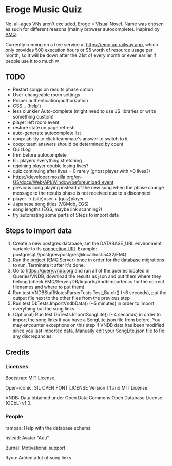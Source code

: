 # Eroge Music Quiz

No, all-ages VNs aren't excluded. Eroge = Visual Novel. Name was chosen as such for different reasons (mainly browser
autocomplete). Inspired by [AMQ](https://animemusicquiz.com/).

Currently running on a free service at https://emq.up.railway.app, which only provides 500 execution hours or $5 worth
of resource usage per month, so it will be down after the 21st of every month or even earlier if people use it too much
w

## TODO

* Restart songs on results phase option
* User-changeable room settings
* Proper authentication/authorization
* CSS... (help!)
* less clunkier Auto-complete (might need to use JS libraries or write something custom)
* player left room event
* restore state on page refresh
* auto-generate autocomplete list
* coop: ability to click teammate's answer to switch to it
* coop: team answers should be determined by count
* QuizLog
* trim before autocomplete
* 6+ players everything stretching
* rejoining player double losing lives?
* quiz continuing after lives = 0 rarely (ghost player with >0 lives?)
* https://developer.mozilla.org/en-US/docs/Web/API/Window/beforeunload_event
* previous song playing instead of the new song when the phase change message to the results phase is not received due
  to a disconnect
* player -> (site)user + (quiz)player
* Japanese song titles (VGMdb, EGS)
* song lengths (EGS, maybe link scanning?)
* try automating some parts of Steps to import data

## Steps to import data

1. Create a new postgres database, set the DATABASE_URL environment variable to
   its [connection URI](https://www.postgresql.org/docs/current/libpq-connect.html#LIBPQ-CONNSTRING). Example:
   postgresql://postgres:postgres@localhost:5432/EMQ
2. Run the project (EMQ.Server) once in order for the database migrations to run. Terminate it after it's done.
3. Go to https://query.vndb.org and run all of the queries located in Queries/VNDB, download the results as json and put
   them where they belong (check EMQ/Server/DB/Imports/VndbImporter.cs for the correct filenames and where to put them)
4. Run test VNDBStaffNotesParserTests.Test_Batch() (~6 seconds), put the output file next to the other files from the
   previous step
5. Run test DbTests.ImportVndbData() (~5 minutes) in order to import everything but the song links
6. (Optional) Run test DbTests.ImportSongLite() (~4 seconds) in order to import the song links if you have a
   SongLite.json file from before. You may encounter exceptions on this step if VNDB data has been modified since you
   last imported data. Manually edit your SongLite.json file to fix any discrepancies.

## Credits

### Licenses

Bootstrap: MIT License.

Open-iconic: SIL OPEN FONT LICENSE Version 1.1 and MIT License.

VNDB: Data obtained under Open Data Commons Open Database License (ODbL) v1.0.

### People

rampaa: Help with the database schema

hslead: Avatar "Auu"

Burnal: Motivational support

Ryuu: Added a lot of song links

